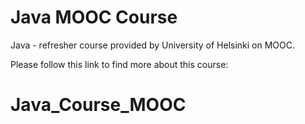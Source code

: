 # **Java MOOC Course** 

Java - refresher course provided by University of Helsinki on MOOC.

Please follow this link to find more about this course:




# Java_Course_MOOC
